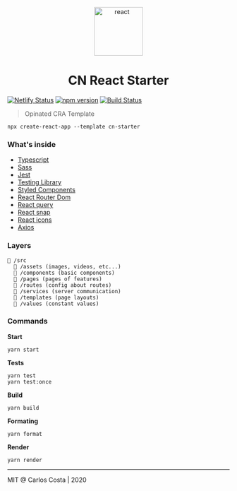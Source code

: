 <p align="center">
  <img alt="react" src="https://i.imgur.com/jCD9a4x.png" width="110" />
</p>

<h1 align="center">
  CN React Starter
</h1>

[![Netlify Status](https://api.netlify.com/api/v1/badges/b97aac0b-9dd8-4558-bee5-85cce77e87e4/deploy-status)](https://app.netlify.com/sites/cn-react-starter/deploys)
[![npm version](https://badge.fury.io/js/cra-template-cn-starter.svg)](https://badge.fury.io/js/cra-template-cn-starter)
[![Build Status](https://travis-ci.com/C4co/cn-react-starter.svg?branch=master)](https://travis-ci.com/C4co/cn-react-starter)

> Opinated CRA Template

```
npx create-react-app --template cn-starter
```

### What's inside
- [Typescript](https://www.typescriptlang.org/)
- [Sass](https://sass-lang.com/)
- [Jest](https://jestjs.io/)
- [Testing Library](https://testing-library.com/)
- [Styled Components](https://styled-components.com/)
- [React Router Dom](https://reactrouter.com/web/guides/quick-start)
- [React query](https://react-query.tanstack.com/)
- [React snap](https://github.com/stereobooster/react-snap)
- [React icons](https://react-icons.github.io/react-icons/)
- [Axios](https://github.com/axios/axios)

### Layers

```
📁 /src
  📁 /assets (images, videos, etc...)
  📁 /components (basic components)
  📁 /pages (pages of features)
  📁 /routes (config about routes)
  📁 /services (server communication)
  📁 /templates (page layouts)
  📁 /values (constant values)
```

### Commands

**Start**
```
yarn start
```

**Tests**
```
yarn test
yarn test:once
```

**Build**
```
yarn build
```

**Formating**
```
yarn format
```

**Render**
```
yarn render
```
---

MIT @ Carlos Costa | 2020
